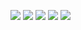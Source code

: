 ![](https://github-profile-summary-cards.vercel.app/api/cards/profile-details?username=trongtinh7727&theme=vue)
![](https://github-profile-summary-cards.vercel.app/api/cards/repos-per-language?username=trongtinh7727&theme=vue)
![](https://github-profile-summary-cards.vercel.app/api/cards/most-commit-language?username=trongtinh7727&theme=vue)
![](https://github-profile-summary-cards.vercel.app/api/cards/stats?username=trongtinh7727&theme=vue)
![](https://github-profile-summary-cards.vercel.app/api/cards/productive-time?username=trongtinh7727&theme=vue)
